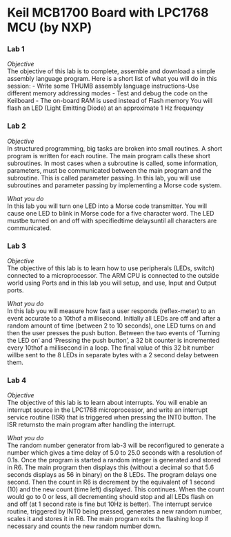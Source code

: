 # Keil MCB1700 Board with LPC1768 MCU (by NXP)

### Lab 1
*Objective*  
The objective of this lab is to complete, assemble and download a simple assembly language program. Here is a short list of what you will do in this session:
    - Write some THUMB assembly language instructions-Use different memory addressing modes
    - Test and debug the code on the Keilboard
    - The on-board RAM is used instead of Flash memory You will flash an LED (Light Emitting Diode) at an approximate 1 Hz frequenqy


### Lab 2
*Objective*  
In structured programming, big tasks are broken into small routines. A short program is written for each routine. The main program calls these short subroutines. In most cases when a subroutine is called, some information, parameters, must be communicated between the main program and the subroutine. This is called parameter passing. In this lab, you will use subroutines and parameter passing by implementing a Morse code system.

*What you do*  
In this lab you will turn one LED into a Morse code transmitter. You will cause one LED to blink in Morse code for a five character word. The LED mustbe turned on and off with specifiedtime delaysuntil all characters are communicated.

### Lab 3
*Objective*  
The objective of this lab is to learn how to use peripherals (LEDs, switch) connected to a microprocessor. 
The ARM CPU is connected to the outside world using Ports and in this lab you will setup, and use,
Input and Output ports.

*What you do*  
In this lab you will measure how fast a user responds (reflex-meter) to an 
event accurate to a 10thof a millisecond. Initially all LEDs are off and after a random amount of time (between 2 to 10 seconds),
one LED turns on and then the user presses the push button. Between the two events of ‘Turning the LED on’ and 
‘Pressing the push button’, a 32 bit counter is incremented every 10thof a millisecond in a loop. 
The final value of this 32 bit number willbe sent to the 8 LEDs in separate bytes with a 2 second delay between them.


### Lab 4
*Objective*  
The objective of this lab is to learn about interrupts. You will enable an interrupt source in the LPC1768 microprocessor, 
and write an interrupt service routine (ISR) that is triggered when pressing the INT0 button.  The ISR returnsto the main 
program after handling the interrupt.

*What you do*  
The random number generator from lab-3 will be reconfigured to generate a number which gives a time delay of 5.0 to 25.0 
seconds with a resolution of 0.1s. Once the program is started a random integer is generated and stored in R6. The main 
program then displays this (without a decimal so that 5.6 seconds displays as 56 in binary) on the 8 LEDs. The program 
delays one second.  Then the count in R6 is decrement by the equivalent of 1 second (10) and the new count (time left) 
displayed.  This continues. When the count would go to 0 or less, all decrementing should stop and all LEDs flash on and 
off (at 1 second rate is fine but 10Hz is better). The interrupt service routine, triggered by INT0 being pressed, generates 
a new random number, scales it and stores it in R6. The main program exits the flashing loop if necessary and counts the new 
random number down.
